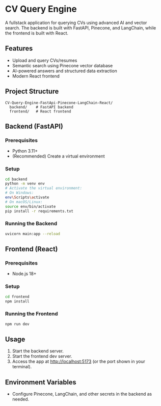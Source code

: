 # CV Query Engine

A fullstack application for querying CVs using advanced AI and vector search. The backend is built with FastAPI, Pinecone, and LangChain, while the frontend is built with React.

## Features
- Upload and query CVs/resumes
- Semantic search using Pinecone vector database
- AI-powered answers and structured data extraction
- Modern React frontend

## Project Structure
```
CV-Query-Engine-FastApi-Pinecone-LangChain-React/
  backend/    # FastAPI backend
  frontend/   # React frontend
```

## Backend (FastAPI)
### Prerequisites
- Python 3.11+
- (Recommended) Create a virtual environment

### Setup
```bash
cd backend
python -m venv env
# Activate the virtual environment:
# On Windows:
env\Scripts\activate
# On macOS/Linux:
source env/bin/activate
pip install -r requirements.txt
```

### Running the Backend
```bash
uvicorn main:app --reload
```

## Frontend (React)
### Prerequisites
- Node.js 18+

### Setup
```bash
cd frontend
npm install
```

### Running the Frontend
```bash
npm run dev
```

## Usage
1. Start the backend server.
2. Start the frontend dev server.
3. Access the app at [http://localhost:5173](http://localhost:5173) (or the port shown in your terminal).

## Environment Variables
- Configure Pinecone, LangChain, and other secrets in the backend as needed.
